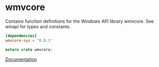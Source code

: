 # wmvcore #
Contains function definitions for the Windows API library wmvcore. See winapi for types and constants.

```toml
[dependencies]
wmvcore-sys = "0.0.1"
```

```rust
extern crate wmvcore;
```

[Documentation](https://retep998.github.io/doc/wmvcore/)
